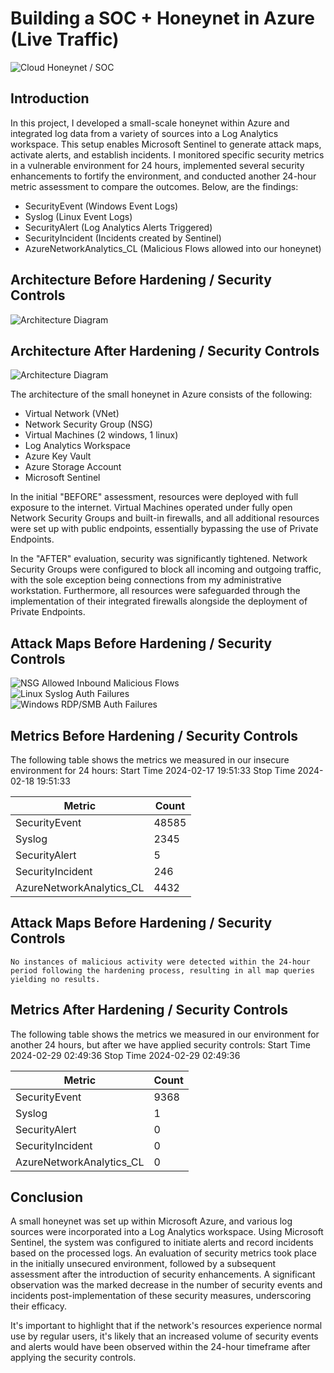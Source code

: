 # Building a SOC + Honeynet in Azure (Live Traffic)
![Cloud Honeynet / SOC](https://github.com/Julian-1001/Azure-SOC/assets/162458677/2f9a9152-299f-4cbd-939d-baed5bb2e638)

## Introduction

In this project, I developed a small-scale honeynet within Azure and integrated log data from a variety of sources into a Log Analytics workspace. This setup enables Microsoft Sentinel to generate attack maps, activate alerts, and establish incidents. I monitored specific security metrics in a vulnerable environment for 24 hours, implemented several security enhancements to fortify the environment, and conducted another 24-hour metric assessment to compare the outcomes. Below, are the findings:

- SecurityEvent (Windows Event Logs)
- Syslog (Linux Event Logs)
- SecurityAlert (Log Analytics Alerts Triggered)
- SecurityIncident (Incidents created by Sentinel)
- AzureNetworkAnalytics_CL (Malicious Flows allowed into our honeynet)

## Architecture Before Hardening / Security Controls
![Architecture Diagram](https://github.com/Julian-1001/Azure-SOC/assets/162458677/78aac68f-d22d-437a-8992-9a6abf9cbca6)


## Architecture After Hardening / Security Controls
![Architecture Diagram](https://github.com/Julian-1001/Azure-SOC/assets/162458677/32557f4f-8cc4-47ca-aa36-bd9ad4665f0d)

The architecture of the small honeynet in Azure consists of the following:

- Virtual Network (VNet)
- Network Security Group (NSG)
- Virtual Machines (2 windows, 1 linux)
- Log Analytics Workspace
- Azure Key Vault
- Azure Storage Account
- Microsoft Sentinel

In the initial "BEFORE" assessment, resources were deployed with full exposure to the internet. Virtual Machines operated under fully open Network Security Groups and built-in firewalls, and all additional resources were set up with public endpoints, essentially bypassing the use of Private Endpoints.

In the "AFTER" evaluation, security was significantly tightened. Network Security Groups were configured to block all incoming and outgoing traffic, with the sole exception being connections from my administrative workstation. Furthermore, all resources were safeguarded through the implementation of their integrated firewalls alongside the deployment of Private Endpoints.

## Attack Maps Before Hardening / Security Controls
![NSG Allowed Inbound Malicious Flows](https://github.com/Julian-1001/Azure-SOC/assets/162458677/86e9b681-a19c-4948-91fc-960ad43a7abd)<br>
![Linux Syslog Auth Failures](https://github.com/Julian-1001/Azure-SOC/assets/162458677/dadb2321-2842-4420-9a47-17d2dd884124)<br>
![Windows RDP/SMB Auth Failures](https://github.com/Julian-1001/Azure-SOC/assets/162458677/02fed795-dce1-4e8e-a87f-94d3819c81b1)<br>

## Metrics Before Hardening / Security Controls

The following table shows the metrics we measured in our insecure environment for 24 hours:
Start Time 2024-02-17 19:51:33
Stop Time 2024-02-18 19:51:33

| Metric                   | Count
| ------------------------ | -----
| SecurityEvent            | 48585
| Syslog                   | 2345
| SecurityAlert            | 5
| SecurityIncident         | 246
| AzureNetworkAnalytics_CL | 4432

## Attack Maps Before Hardening / Security Controls

```No instances of malicious activity were detected within the 24-hour period following the hardening process, resulting in all map queries yielding no results.```

## Metrics After Hardening / Security Controls

The following table shows the metrics we measured in our environment for another 24 hours, but after we have applied security controls:
Start Time 2024-02-29 02:49:36
Stop Time	2024-02-29 02:49:36

| Metric                   | Count
| ------------------------ | -----
| SecurityEvent            | 9368
| Syslog                   | 1
| SecurityAlert            | 0
| SecurityIncident         | 0
| AzureNetworkAnalytics_CL | 0

## Conclusion

A small honeynet was set up within Microsoft Azure, and various log sources were incorporated into a Log Analytics workspace. Using Microsoft Sentinel, the system was configured to initiate alerts and record incidents based on the processed logs. An evaluation of security metrics took place in the initially unsecured environment, followed by a subsequent assessment after the introduction of security enhancements. A significant observation was the marked decrease in the number of security events and incidents post-implementation of these security measures, underscoring their efficacy.

It's important to highlight that if the network's resources experience normal use by regular users, it's likely that an increased volume of security events and alerts would have been observed within the 24-hour timeframe after applying the security controls.
